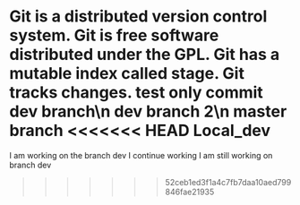 Git is a distributed version control system.
Git is free software distributed under the GPL.
Git has a mutable index called stage.
Git tracks changes.
test only commit
dev branch\n
dev branch 2\n
master branch 
<<<<<<< HEAD
Local_dev 
=======
I am working on the branch dev
I continue working 
I am still working on branch dev
>>>>>>> 52ceb1ed3f1a4c7fb7daa10aed799846fae21935
